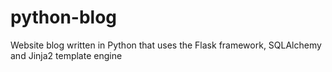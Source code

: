 # python-blog
Website blog written in Python that uses the Flask framework, SQLAlchemy and Jinja2 template engine
